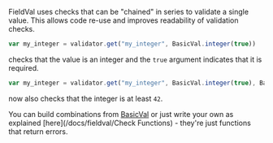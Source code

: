 FieldVal uses checks that can be "chained" in series to validate a single value. This allows code re-use and improves readability of validation checks.

```javascript
var my_integer = validator.get("my_integer", BasicVal.integer(true))
```

checks that the value is an integer and the ```true``` argument indicates that it is required.

```javascript
var my_integer = validator.get("my_integer", BasicVal.integer(true), BasicVal.minimum(42))
```

now also checks that the integer is at least ```42```. 

You can build combinations from [BasicVal](/docs/fieldval/BasicVal) or just write your own as explained [here](/docs/fieldval/Check Functions) - they're just functions that return errors.